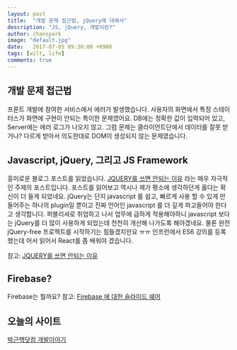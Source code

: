 ```yaml
---
layout: post
title:  "개발 문제 접근법, jQuery에 대해서"
description: "JS, jQuery, 개발이란?"
author: chanspark
image: "default.jpg"
date:   2017-07-05 09:30:00 +0900
tags: [wilt, life]
comments: true
---
```


## 개발 문제 접근법
프론트 개발에 참여한 서비스에서 에러가 발생했습니다. 사용자의 화면에서 특정 스테이터스가 화면에 구현이 안되는 특이한 문제였어요. DB에는 정확한 값이 입력되어 있고, Server에는 에러 로그가 나오지 않고. 그럼 문제는 클라이언트단에서 데이터를 잘못 받거나? 다르게 받아서 의도한대로 DOM이 생성되지 않는 문제였습니다.

## Javascript, jQuery, 그리고 JS Framework
흥미로운 블로그 포스트를 읽었습니다. [JQUERY를 쓰면 안되는 이유](https://www.tokyobranch.net/archives/6598) 라는 매우 자극적인 주제의 포스트입니다. 
포스트를 읽어보고 역시나 제가 평소에 생각하던게 옳다는 확신이 더 들게 되었네요. jQuery는 단지 javascript 를 쉽고, 빠르게 사용 할 수 있게 만들어주는 하나의 plugin일 뿐이고 진짜 언어인 javascript 를 더 깊게 파고들어야 한다고 생각합니다. 퍼블리셔로 취업하고 나서 업무에 급하게 적용해야하니 javascript 보다는 jQuery를 더 많이 사용하게 되었는데 천천히 개선해 나가도록 해야겠네요. 물론 완전 jQuery-free 프로젝트를 시작하기는 힘들겠지만요 ㅠㅠ 인프런에서 ES6 강의를 등록했는데 어서 읽어서 React를 좀 배워야 겠습니다. 

참고: [JQUERY를 쓰면 안되는 이유](https://www.tokyobranch.net/archives/6598)

## Firebase?
Firebase는 뭘까요? 
참고: [Firebase 에 대한 슬라이드 쉐어](https://www.slideshare.net/sungbeenjang/firebase-for-web-1-hosting)

## 오늘의 사이트
[박근핵닷컴 개발이야기](https://medium.com/@parkgeunhack/%EB%A1%9C%EB%B9%88%EC%9D%98-%EC%9D%B4%EC%95%BC%EA%B8%B0-%EA%B7%B8%EB%A6%AC%EA%B3%A0-%EA%B0%9C%EB%B0%9C-%ED%94%84%EB%A1%A0%ED%8A%B8%ED%8E%B8-43387f258760)
